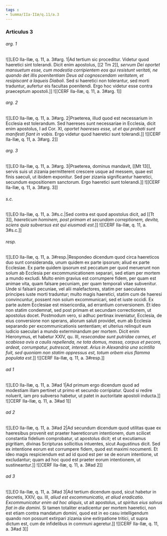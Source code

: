 ```yaml
---
tags : 
- Summa/IIa-IIæ/q.11/a.3
---
```


### Articulus 3

###### arg. 1
![[LEO IIa-IIæ, q. 11, a. 3#arg. 1|Ad tertium sic proceditur. Videtur quod haeretici sint tolerandi. Dicit enim apostolus, [[2 Tm 2]], *servum Dei oportet mansuetum esse, cum modestia corripientem eos qui resistunt veritati, ne quando det illis poenitentiam Deus ad cognoscendam veritatem, et resipiscant a laqueis Diaboli*. Sed si haeretici non tolerantur, sed morti traduntur, aufertur eis facultas poenitendi. Ergo hoc videtur esse contra praeceptum apostoli.]]
![[CERF IIa-IIæ, q. 11, a. 3#arg. 1]]

###### arg. 2
![[LEO IIa-IIæ, q. 11, a. 3#arg. 2|Praeterea, illud quod est necessarium in Ecclesia est tolerandum. Sed haereses sunt necessariae in Ecclesia, dicit enim apostolus, I ad Cor. XI, *oportet haereses esse, ut et qui probati sunt manifesti fiant in vobis*. Ergo videtur quod haeretici sunt tolerandi.]]
![[CERF IIa-IIæ, q. 11, a. 3#arg. 2]]

###### arg. 3
![[LEO IIa-IIæ, q. 11, a. 3#arg. 3|Praeterea, dominus mandavit, [[Mt 13]], servis suis ut zizania permitterent crescere usque ad messem, quae est finis saeculi, ut ibidem exponitur. Sed per zizania significantur haeretici, secundum expositionem sanctorum. Ergo haeretici sunt tolerandi.]]
![[CERF IIa-IIæ, q. 11, a. 3#arg. 3]]

###### s.c.
![[LEO IIa-IIæ, q. 11, a. 3#s.c.|Sed contra est quod apostolus dicit, ad [[Tt 3]], *haereticum hominem, post primam et secundam correptionem, devita, sciens quia subversus est qui eiusmodi est*.]]
![[CERF IIa-IIæ, q. 11, a. 3#s.c.]]

###### resp.
![[LEO IIa-IIæ, q. 11, a. 3#resp.|Respondeo dicendum quod circa haereticos duo sunt consideranda, unum quidem ex parte ipsorum; aliud ex parte Ecclesiae. Ex parte quidem ipsorum est peccatum per quod meruerunt non solum ab Ecclesia per excommunicationem separari, sed etiam per mortem a mundo excludi. Multo enim gravius est corrumpere fidem, per quam est animae vita, quam falsare pecuniam, per quam temporali vitae subvenitur. Unde si falsarii pecuniae, vel alii malefactores, statim per saeculares principes iuste morti traduntur; multo magis haeretici, statim cum de haeresi convincuntur, possent non solum excommunicari, sed et iuste occidi. Ex parte autem Ecclesiae est misericordia, ad errantium conversionem. Et ideo non statim condemnat, sed post primam et secundam correctionem, ut apostolus docet. Postmodum vero, si adhuc pertinax inveniatur, Ecclesia, de eius conversione non sperans, aliorum saluti providet, eum ab Ecclesia separando per excommunicationis sententiam; et ulterius relinquit eum iudicio saeculari a mundo exterminandum per mortem. Dicit enim Hieronymus, et habetur XXIV, qu. III, *resecandae sunt putridae carnes, et scabiosa ovis a caulis repellenda, ne tota domus, massa, corpus et pecora, ardeat, corrumpatur, putrescat, intereat. Arius in Alexandria una scintilla fuit, sed quoniam non statim oppressus est, totum orbem eius flamma populata est*.]]
![[CERF IIa-IIæ, q. 11, a. 3#resp.]]

###### ad 1
![[LEO IIa-IIæ, q. 11, a. 3#ad 1|Ad primum ergo dicendum quod ad modestiam illam pertinet ut primo et secundo corripiatur. Quod si redire noluerit, iam pro subverso habetur, ut patet in auctoritate apostoli inducta.]]
![[CERF IIa-IIæ, q. 11, a. 3#ad 1]]

###### ad 2
![[LEO IIa-IIæ, q. 11, a. 3#ad 2|Ad secundum dicendum quod utilitas quae ex haeresibus provenit est praeter haereticorum intentionem, dum scilicet constantia fidelium comprobatur, ut apostolus dicit; et ut excutiamus pigritiam, divinas Scripturas sollicitius intuentes, sicut Augustinus dicit. Sed ex intentione eorum est corrumpere fidem, quod est maximi nocumenti. Et ideo magis respiciendum est ad id quod est per se de eorum intentione, ut excludantur; quam ad hoc quod est praeter eorum intentionem, ut sustineantur.]]
![[CERF IIa-IIæ, q. 11, a. 3#ad 2]]

###### ad 3
![[LEO IIa-IIæ, q. 11, a. 3#ad 3|Ad tertium dicendum quod, sicut habetur in decretis, XXIV, qu. III, *aliud est excommunicatio, et aliud eradicatio. Excommunicatur enim ad hoc aliquis*, ut ait apostolus, *ut spiritus eius salvus fiat in die domini*. Si tamen totaliter eradicentur per mortem haeretici, non est etiam contra mandatum domini, quod est in eo casu intelligendum quando non possunt extirpari zizania sine extirpatione tritici, ut supra dictum est, cum de infidelibus in communi ageretur.]]
![[CERF IIa-IIæ, q. 11, a. 3#ad 3]]

